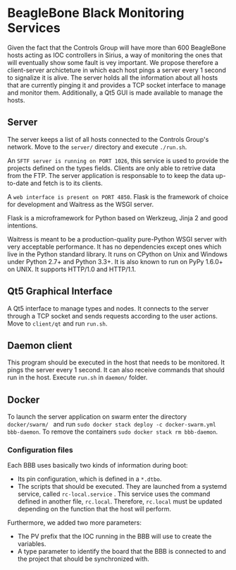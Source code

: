 # BeagleBone Black Monitoring Services

Given the fact that the Controls Group will have more than 600 BeagleBone hosts acting as IOC controllers in Sirius, a way of monitoring the ones that will eventually show some fault is vey important. We propose therefore a client-server archicteture in which each host pings a server every 1 second to signalize it is alive. The server holds all the information about all hosts that are currently pinging it and provides a TCP socket interface to manage and monitor them. Additionally, a Qt5 GUI is made available to manage the hosts.

## Server

The server keeps a list of all hosts connected to the Controls Group's network. Move to the `server/` directory and execute `./run.sh`.


An `SFTF server is running on PORT 1026`, this service is used to provide the projects defined on the types fields. Clients are only able to retrive data from 
the FTP. The server application is responsable to to keep the data up-to-date and fetch is to its clients.

A `web interface is present on PORT 4850`. Flask is the framework of choice for development and Waitress as the WSGI server.

Flask is a microframework for Python based on Werkzeug, Jinja 2 and good intentions. 

Waitress is meant to be a production-quality pure-Python WSGI server with very acceptable performance. It has no dependencies except ones which live in the Python standard library. It runs on CPython on Unix and Windows under Python 2.7+ and Python 3.3+. It is also known to run on PyPy 1.6.0+ on UNIX. It supports HTTP/1.0 and HTTP/1.1.

## Qt5 Graphical Interface

A Qt5 interface to manage types and nodes. It connects to the server through a TCP socket and sends requests according to the user actions. Move to `client/qt` and run `run.sh`.

## Daemon client

This program should be executed in the host that needs to be monitored. It pings the server every 1 second. It can also receive commands that should run in the host. Execute `run.sh` in `daemon/` folder.

## Docker

To launch the server application on swarm enter the directory `docker/swarm/ ` and run `sudo docker stack deploy -c docker-swarm.yml bbb-daemon`. To remove the containers `sudo docker stack rm bbb-daemon`.

### Configuration files

Each BBB uses basically two kinds of information during boot:

- Its pin configuration, which is defined in a `*.dtbo`.
- The scripts that should be executed. They are launched from a systemd service, called `rc-local.service` . This service uses the command defined in another file, `rc.local`. Therefore, `rc.local` must be updated depending on the function that the host will perform.

Furthermore, we added two more parameters:

- The PV prefix that the IOC running in the BBB will use to create the variables.
- A type parameter to identify the board that the BBB is connected to and the project that should be synchronized with.
